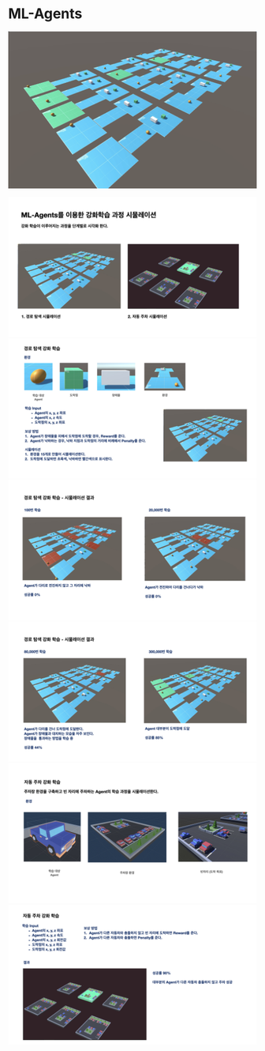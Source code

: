 # ML-Agents

[![Watch the video](./images/retult.png)](./images/retult.mov)

![](./images/rsult001.jpeg)
![](./images/rsult002.jpeg)
![](./images/rsult003.jpeg)
![](./images/rsult004.jpeg)
![](./images/rsult005.jpeg)
![](./images/rsult006.jpeg)
